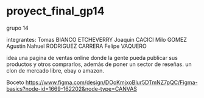 # proyect_final_gp14
grupo 14

integrantes: Tomas BIANCO ETCHEVERRY Joaquin CACICI Milo GOMEZ Agustin Nahuel RODRIGUEZ CARRERA Felipe VAQUERO 


idea
una pagina de ventas online donde la gente pueda publicar sus productos y otros comprarlos, además de poner un sector de reseñas. un clon de mercado libre, ebay o amazon. 


Boceto
https://www.figma.com/design/DOoKmjxoBlur5DTmNZ7pQC/Figma-basics?node-id=1669-162202&node-type=CANVAS
